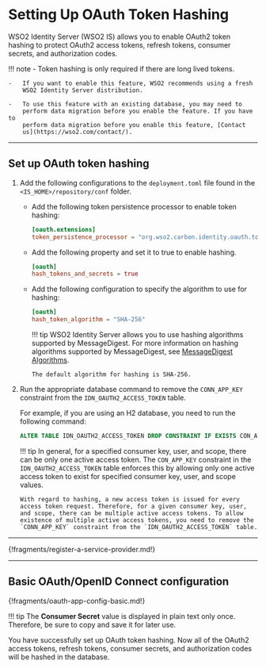 # Setting Up OAuth Token Hashing

WSO2 Identity Server (WSO2 IS) allows you to enable OAuth2 token hashing to protect OAuth2 access tokens, refresh tokens, consumer secrets, and
authorization codes.

!!! note 
    -   Token hashing is only required if there are long lived tokens.

    -   If you want to enable this feature, WSO2 recommends using a fresh
        WSO2 Identity Server distribution.  

    -   To use this feature with an existing database, you may need to
        perform data migration before you enable the feature. If you have to
        perform data migration before you enable this feature, [Contact
        us](https://wso2.com/contact/).
    
----

## Set up OAuth token hashing

1.  Add the following configurations to the `deployment.toml` file found in the `<IS_HOME>/repository/conf` folder.
    -   Add the following token persistence processor to  enable token hashing:
        ``` toml
        [oauth.extensions]
        token_persistence_processor = "org.wso2.carbon.identity.oauth.tokenprocessor.HashingPersistenceProcessor"
        ```

    -   Add the following property and set it to true to enable hashing. 
        ``` toml
        [oauth]
        hash_tokens_and_secrets = true
        ```

    -   Add the following configuration to specify the algorithm to use
        for hashing:

        ``` toml
        [oauth]
        hash_token_algorithm = "SHA-256"
        ```

        !!! tip
            WSO2 Identity Server allows you to use hashing algorithms supported by MessageDigest. For more information on hashing algorithms supported by MessageDigest, see [MessageDigest Algorithms](https://docs.oracle.com/javase/7/docs/technotes/guides/security/StandardNames.html#MessageDigest).  
            
            The default algorithm for hashing is SHA-256.
        

2.  Run the appropriate database command to remove the `CONN_APP_KEY` constraint from the `IDN_OAUTH2_ACCESS_TOKEN` table. 

    For example, if you are using an H2 database, you need to run the following command:

    ``` sql
    ALTER TABLE IDN_OAUTH2_ACCESS_TOKEN DROP CONSTRAINT IF EXISTS CON_APP_KEY
    ```

    !!! tip
        In general, for a specified consumer key, user, and scope, there can be only one active access token. The `CON_APP_KEY` constraint in the
        `IDN_OAUTH2_ACCESS_TOKEN` table enforces this by allowing only one active access token to exist for specified consumer key, user, and scope values.  
        
        With regard to hashing, a new access token is issued for every access token request. Therefore, for a given consumer key, user, and scope, there can be multiple active access tokens. To allow existence of multiple active access tokens, you need to remove the `CONN_APP_KEY` constraint from the `IDN_OAUTH2_ACCESS_TOKEN` table.
    
-----

{!fragments/register-a-service-provider.md!}

-----

## Basic OAuth/OpenID Connect configuration

{!fragments/oauth-app-config-basic.md!}

!!! tip
    The **Consumer Secret** value is displayed in plain text only once. Therefore, be sure to copy and save it for later use.
    
You have successfully set up OAuth token hashing. Now all of the OAuth2 access tokens, refresh tokens, consumer secrets, and authorization codes
will be hashed in the database.
